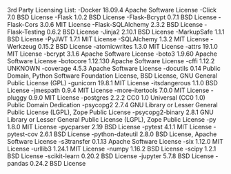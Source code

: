 3rd Party Licensing List:
-Docker 18.09.4 Apache Software License
-Click 7.0 BSD License
-Flask 1.0.2 BSD License
-Flask-Bcrypt 0.7.1 BSD License
-Flask-Cors 3.0.6 MIT License
-Flask-SQLAlchemy 2.3.2 BSD License
-Flask-Testing 0.6.2 BSD License
-Jinja2 2.10.1 BSD License
-MarkupSafe 1.1.1 BSD License
-PyJWT 1.7.1 MIT License
-SQLAlchemy 1.3.2 MIT License
-Werkzeug 0.15.2 BSD License
-atomicwrites 1.3.0 MIT License
-attrs 19.1.0 MIT License
-bcrypt 3.1.6 Apache Software License
-boto3 1.9.60 Apache Software License
-botocore 1.12.130 Apache Software License
-cffi 1.12.2 UNKNOWN
-coverage 4.5.3 Apache Software License
-docutils 0.14 Public Domain, Python Software Foundation License, BSD License, GNU General Public License (GPL) -gunicorn 19.8.1 MIT License
-itsdangerous 1.1.0 BSD License
-jmespath 0.9.4 MIT License
-more-itertools 7.0.0 MIT License
-pluggy 0.9.0 MIT License
-postgres 2.2.2 CC0 1.0 Universal (CC0 1.0) Public Domain Dedication
-psycopg2 2.7.4 GNU Library or Lesser General Public License (LGPL), Zope Public License
-psycopg2-binary 2.8.1 GNU Library or Lesser General Public License (LGPL), Zope Public License
-py 1.8.0 MIT License
-pycparser 2.19 BSD License
-pytest 4.1.1 MIT License
-pytest-cov 2.6.1 BSD License
-python-dateutil 2.8.0 BSD License, Apache Software License
-s3transfer 0.1.13 Apache Software License
-six 1.12.0 MIT License
-urllib3 1.24.1 MIT License -numpy 1.16.2 BSD License -scipy 1.2.1 BSD License -scikit-learn 0.20.2 BSD License -jupyter 5.7.8 BSD License -pandas 0.24.2 BSD License